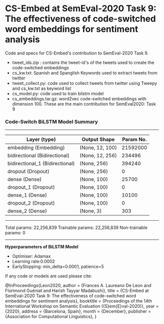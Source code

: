 # CS-Embed at SemEval-2020 Task 9: The effectiveness of code-switched word embeddings for sentiment analysis
Code and specs for CS-Embed's contribution to SemEval-2020 Task 9.

* tweet_ids.zip : contains the tweet-id's of the tweets used to create the code-switched embeddings
* cs_kw.txt: Spanish and Spanglish Keywords used to extract tweets from twitter
* tweet_collect.py: code used to collect tweets from twitter using Tweepy and cs_kw.txt as keyword list
* cs_model.py: code used to train bilstm model
* cs_embeddings.tar.gz: word2vec code-switched embeddings with dimension 100. These are the main contribution for SemEval2020: Task 9


### Code-Switch BiLSTM Model Summary
_________________________________________________________________
|Layer (type)|Output Shape|Param No.|   
|-----------------------|-------------------------|--------------|
|embedding (Embedding)|(None, 12, 100)|21592000|
|bidirectional (Bidirectional)|(None, 12, 256)|234496|
|bidirectional_1 (Bidirectional)|(None, 256)|394240|
|dropout (Dropout)|(None, 256)|0|
|dense (Dense)|(None, 100)|25700|
|dropout_1 (Dropout)|(None, 100)|0|
|dense_1 (Dense)|(None, 100)|10100|
|dropout_2 (Dropout)|(None, 100)|0|
|dense_2 (Dense)|(None, 3)|303|
_________________________________________________________________
Total params: 22,256,839
Trainable params: 22,256,839
Non-trainable params: 0
_________________________________________________________________

**Hyperparameters of BiLSTM Model**
* Optimiser: Adamax
* Learning rate:0.0002
* EarlyStopping: min_delta=0.0001, patience=5


If any code or models are used please cite:

@InProceedings{Leon2020,
  author    = {Frances A. Laureano De Leon and Florimond Guéniat and Harish Tayyar Madabushi},
  title     = {CS-Embed at SemEval-2020 Task 9: The effectiveness of code-switched word embeddings for sentiment analysis},
  booktitle = {Proceedings of the 14th International Workshop on Semantic Evaluation ({S}em{E}val-2020)},
  year      = {2020},
  address   = {Barcelona, Spain},
  month     = {December},
  publisher = {Association for Computational Linguistics},
}

